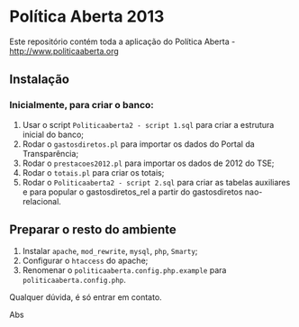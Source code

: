 # Política Aberta 2013

Este repositório contém toda a aplicação do Política Aberta - http://www.politicaaberta.org

## Instalação

### Inicialmente, para criar o banco:
1. Usar o script `Politicaaberta2 - script 1.sql` para criar a estrutura inicial do banco;
2. Rodar o `gastosdiretos.pl` para importar os dados do Portal da Transparência;
3. Rodar o `prestacoes2012.pl` para importar os dados de 2012 do TSE;
4. Rodar o `totais.pl` para criar os totais;
5. Rodar o `Politicaaberta2 - script 2.sql` para criar as tabelas auxiliares e para popular o gastosdiretos_rel a partir do gastosdiretos nao-relacional.

## Preparar o resto do ambiente

1. Instalar `apache`, `mod_rewrite`, `mysql`, `php`, `Smarty`;
2. Configurar o `htaccess` do apache;
3. Renomenar o `politicaaberta.config.php.example` para `politicaaberta.config.php`.

Qualquer dúvida, é só entrar em contato.

Abs
